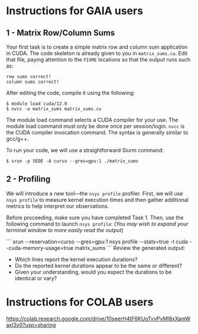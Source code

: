 # Instructions for GAIA users

## 1 - Matrix Row/Column Sums

Your first task is to create a simple matrix row and column sum application in CUDA. The code skeleton is already given to you in `matrix_sums.cu`. Edit that file, paying attention to the `FIXME` locations so that the output runs such as:

```
row sums correct!
column sums correct!
```

After editing the code, compile it using the following:

```
$ module load cuda/12.0
$ nvcc -o matrix_sums matrix_sums.cu
```

The module load command selects a CUDA compiler for your use. The module load command must only be done once per session/login. `nvcc` is the CUDA compiler invocation command. The syntax is generally similar to gcc/g++.

To run your code, we will use a straightforward Slurm command:

```
$ srun -p SEDE -A curso --gres=gpu:1 ./matrix_sums
```

## 2 - Profiling

We will introduce a new tool—the `nsys profile` profiler. First, we will use `nsys profile` to measure kernel execution times and then gather additional metrics to help interpret our observations.

Before proceeding, make sure you have completed Task 1. Then, use the following command to launch `nsys profile`: (*You may wish to expand your terminal window to more easily read the output*)

´´´
srun --reservation=curso --gres=gpu:1 nsys profile --stats=true -t cuda --cuda-memory-usage=true matrix_sums
´´´
Review the generated output:
- Which lines report the kernel execution durations?
- Do the reported kernel durations appear to be the same or different?
- Given your understanding, would you expect the durations to be identical or vary?

# Instructions for COLAB users

https://colab.research.google.com/drive/10seerH4tF6KUoTvvPvMI8xXamWaxl3y0?usp=sharing
